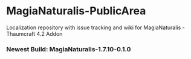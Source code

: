 # MagiaNaturalis-PublicArea

Localization repository with issue tracking and wiki for MagiaNaturalis - Thaumcraft 4.2 Addon
### Newest Build: MagiaNaturalis-1.7.10-0.1.0

